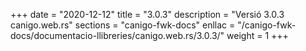 +++
date        = "2020-12-12"
title       = "3.0.3"
description = "Versió 3.0.3 canigo.web.rs"
sections    = "canigo-fwk-docs"
enllac		= "/canigo-fwk-docs/documentacio-llibreries/canigo.web.rs/3.0.3/"
weight		= 1
+++
